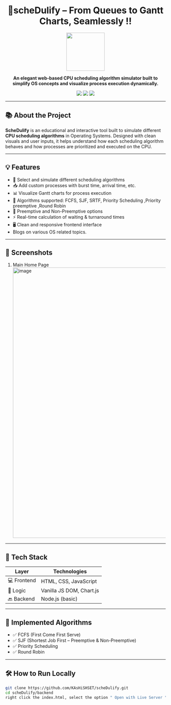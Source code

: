   <h1 align="center">🧠scheDulify – From Queues to Gantt Charts, Seamlessly !!</h1>

<p align="center">
  <img src="backend/images/kashishpic.png" width="120" />
</p>

<p align="center"><b>An elegant web-based CPU scheduling algorithm simulator built to simplify OS concepts and visualize process execution dynamically.</b></p>

<p align="center">
  <img src="https://img.shields.io/badge/Project-Type%3A%20Academic-blueviolet" />
  <img src="https://img.shields.io/badge/Made%20With-❤️%20by%20Kashish%20%26%20Team-blue" />
  <img src="https://img.shields.io/badge/OS%20Concepts-Visualized-success" />
</p>

---

## 📚 About the Project

**ScheDulify** is an educational and interactive tool built to simulate different **CPU scheduling algorithms** in Operating Systems. Designed with clean visuals and user inputs, it helps understand how each scheduling algorithm behaves and how processes are prioritized and executed on the CPU.

---

## 💡 Features

- 🎯 Select and simulate different scheduling algorithms
- 📥 Add custom processes with burst time, arrival time, etc.
- 📊 Visualize Gantt charts for process execution
- 🔁 Algorithms supported: FCFS, SJF, SRTF, Priority Scheduling ,Priority preemptive ,Round Robin
- 🧪 Preemptive and Non-Preemptive options
- ⚡ Real-time calculation of waiting & turnaround times
- 🖥️ Clean and responsive frontend interface
- Blogs on various OS related topics.

---

## 📸 Screenshots

1. Main Home Page
   <img width="1877" height="849" alt="image" src="https://github.com/user-attachments/assets/60dcbf68-c001-4233-ae05-63d0112c6d03" />


---

## 🚀 Tech Stack

| Layer     | Technologies           |
|-----------|------------------------|
| 💻 Frontend | HTML, CSS, JavaScript |
| 🧠 Logic    | Vanilla JS DOM, Chart.js |
| 🔙 Backend  | Node.js (basic)         |

---

## 🧪 Implemented Algorithms

- ✅ FCFS (First Come First Serve)
- ✅ SJF (Shortest Job First – Preemptive & Non-Preemptive)
- ✅ Priority Scheduling
- ✅ Round Robin

---

## 🛠 How to Run Locally

```bash
git clone https://github.com/KAsHiSHSET/scheDulify.git
cd scheDulify/backend
right click the index.html, select the option " Open with Live Server "

